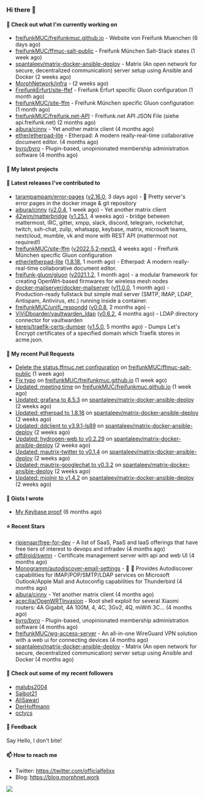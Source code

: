 ### Hi there 👋

#### 👷 Check out what I'm currently working on

- [freifunkMUC/freifunkmuc.github.io](https://github.com/freifunkMUC/freifunkmuc.github.io) - Website von Freifunk Muenchen (6 days ago)
- [freifunkMUC/ffmuc-salt-public](https://github.com/freifunkMUC/ffmuc-salt-public) - Freifunk München Salt-Stack states (1 week ago)
- [spantaleev/matrix-docker-ansible-deploy](https://github.com/spantaleev/matrix-docker-ansible-deploy) - Matrix (An open network for secure, decentralized communication) server setup using Ansible and Docker (2 weeks ago)
- [MorphNetwork/infra](https://github.com/MorphNetwork/infra) -  (2 weeks ago)
- [FreifunkErfurt/site-ffef](https://github.com/FreifunkErfurt/site-ffef) - Freifunk Erfurt specific Gluon configuration  (1 month ago)
- [freifunkMUC/site-ffm](https://github.com/freifunkMUC/site-ffm) - Freifunk München specific Gluon configuration (1 month ago)
- [freifunkMUC/freifunk.net-API](https://github.com/freifunkMUC/freifunk.net-API) - Freifunk.net API JSON File (siehe api.freifunk.net) (2 months ago)
- [ajbura/cinny](https://github.com/ajbura/cinny) - Yet another matrix client (4 months ago)
- [ether/etherpad-lite](https://github.com/ether/etherpad-lite) - Etherpad: A modern really-real-time collaborative document editor. (4 months ago)
- [byro/byro](https://github.com/byro/byro) - Plugin-based, unopinionated membership administration software (4 months ago)

#### 🌱 My latest projects


#### 🔭 Latest releases I've contributed to

- [tarampampam/error-pages](https://github.com/tarampampam/error-pages) ([v2.16.0](https://github.com/tarampampam/error-pages/releases/tag/v2.16.0), 3 days ago) - 🚧 Pretty server&#39;s error pages in the docker image &amp; git repository
- [ajbura/cinny](https://github.com/ajbura/cinny) ([v2.0.4](https://github.com/ajbura/cinny/releases/tag/v2.0.4), 1 week ago) - Yet another matrix client
- [42wim/matterbridge](https://github.com/42wim/matterbridge) ([v1.25.1](https://github.com/42wim/matterbridge/releases/tag/v1.25.1), 4 weeks ago) - bridge between mattermost, IRC, gitter, xmpp, slack, discord, telegram, rocketchat, twitch, ssh-chat, zulip, whatsapp, keybase, matrix, microsoft teams, nextcloud, mumble, vk and more with REST API (mattermost not required!)
- [freifunkMUC/site-ffm](https://github.com/freifunkMUC/site-ffm) ([v2022.5.2-next3](https://github.com/freifunkMUC/site-ffm/releases/tag/v2022.5.2-next3), 4 weeks ago) - Freifunk München specific Gluon configuration
- [ether/etherpad-lite](https://github.com/ether/etherpad-lite) ([1.8.18](https://github.com/ether/etherpad-lite/releases/tag/1.8.18), 1 month ago) - Etherpad: A modern really-real-time collaborative document editor.
- [freifunk-gluon/gluon](https://github.com/freifunk-gluon/gluon) ([v2021.1.2](https://github.com/freifunk-gluon/gluon/releases/tag/v2021.1.2), 1 month ago) - a modular framework for creating OpenWrt-based firmwares for wireless mesh nodes
- [docker-mailserver/docker-mailserver](https://github.com/docker-mailserver/docker-mailserver) ([v11.0.0](https://github.com/docker-mailserver/docker-mailserver/releases/tag/v11.0.0), 1 month ago) - Production-ready fullstack but simple mail server (SMTP, IMAP, LDAP, Antispam, Antivirus, etc.) running inside a container.
- [freifunkMUC/unifi_respondd](https://github.com/freifunkMUC/unifi_respondd) ([v0.0.8](https://github.com/freifunkMUC/unifi_respondd/releases/tag/v0.0.8), 2 months ago) - 
- [ViViDboarder/vaultwarden_ldap](https://github.com/ViViDboarder/vaultwarden_ldap) ([v0.6.2](https://github.com/ViViDboarder/vaultwarden_ldap/releases/tag/v0.6.2), 4 months ago) - LDAP directory connector for vaultwarden
- [kereis/traefik-certs-dumper](https://github.com/kereis/traefik-certs-dumper) ([v1.5.0](https://github.com/kereis/traefik-certs-dumper/releases/tag/v1.5.0), 5 months ago) - Dumps Let&#39;s Encrypt certificates of a specified domain which Traefik stores in acme.json.

#### 🔨 My recent Pull Requests

- [Delete the status.ffmuc.net configuration](https://github.com/freifunkMUC/ffmuc-salt-public/pull/104) on [freifunkMUC/ffmuc-salt-public](https://github.com/freifunkMUC/ffmuc-salt-public) (1 week ago)
- [Fix typo](https://github.com/freifunkMUC/freifunkmuc.github.io/pull/334) on [freifunkMUC/freifunkmuc.github.io](https://github.com/freifunkMUC/freifunkmuc.github.io) (1 week ago)
- [Updated: meeting time](https://github.com/freifunkMUC/freifunkmuc.github.io/pull/333) on [freifunkMUC/freifunkmuc.github.io](https://github.com/freifunkMUC/freifunkmuc.github.io) (1 week ago)
- [Updated: grafana to 8.5.3](https://github.com/spantaleev/matrix-docker-ansible-deploy/pull/1845) on [spantaleev/matrix-docker-ansible-deploy](https://github.com/spantaleev/matrix-docker-ansible-deploy) (2 weeks ago)
- [Updated: etherpad to 1.8.18](https://github.com/spantaleev/matrix-docker-ansible-deploy/pull/1844) on [spantaleev/matrix-docker-ansible-deploy](https://github.com/spantaleev/matrix-docker-ansible-deploy) (2 weeks ago)
- [Updated: ddclient to v3.9.1-ls89](https://github.com/spantaleev/matrix-docker-ansible-deploy/pull/1843) on [spantaleev/matrix-docker-ansible-deploy](https://github.com/spantaleev/matrix-docker-ansible-deploy) (2 weeks ago)
- [Updated: hydrogen-web to v0.2.29](https://github.com/spantaleev/matrix-docker-ansible-deploy/pull/1842) on [spantaleev/matrix-docker-ansible-deploy](https://github.com/spantaleev/matrix-docker-ansible-deploy) (2 weeks ago)
- [Updated: mautrix-twitter to v0.1.4](https://github.com/spantaleev/matrix-docker-ansible-deploy/pull/1841) on [spantaleev/matrix-docker-ansible-deploy](https://github.com/spantaleev/matrix-docker-ansible-deploy) (2 weeks ago)
- [Updated: mautrix-googlechat to v0.3.2](https://github.com/spantaleev/matrix-docker-ansible-deploy/pull/1840) on [spantaleev/matrix-docker-ansible-deploy](https://github.com/spantaleev/matrix-docker-ansible-deploy) (2 weeks ago)
- [Updated: mjolnir to v1.4.2](https://github.com/spantaleev/matrix-docker-ansible-deploy/pull/1839) on [spantaleev/matrix-docker-ansible-deploy](https://github.com/spantaleev/matrix-docker-ansible-deploy) (2 weeks ago)

#### 📓 Gists I wrote

- [My Keybase proof](https://gist.github.com/69863960a08efeb03ad576ccaf93d880) (6 months ago)

#### ⭐ Recent Stars

- [ripienaar/free-for-dev](https://github.com/ripienaar/free-for-dev) - A list of SaaS, PaaS and IaaS offerings that have free tiers of interest to devops and infradev (4 months ago)
- [offdroid/swmn](https://github.com/offdroid/swmn) - Certificate management server with api and web UI (4 months ago)
- [Monogramm/autodiscover-email-settings](https://github.com/Monogramm/autodiscover-email-settings) - :whale: :wrench: Provides Autodiscover capabilities for IMAP/POP/SMTP/LDAP services on Microsoft Outlook/Apple Mail and Autoconfig capabilities for Thunderbird (4 months ago)
- [ajbura/cinny](https://github.com/ajbura/cinny) - Yet another matrix client (4 months ago)
- [acecilia/OpenWRTInvasion](https://github.com/acecilia/OpenWRTInvasion) - Root shell exploit for several Xiaomi routers: 4A Gigabit, 4A 100M, 4, 4C, 3Gv2, 4Q, miWifi 3C... (4 months ago)
- [byro/byro](https://github.com/byro/byro) - Plugin-based, unopinionated membership administration software (4 months ago)
- [freifunkMUC/wg-access-server](https://github.com/freifunkMUC/wg-access-server) - An all-in-one WireGuard VPN solution with a web ui for connecting devices (4 months ago)
- [spantaleev/matrix-docker-ansible-deploy](https://github.com/spantaleev/matrix-docker-ansible-deploy) - Matrix (An open network for secure, decentralized communication) server setup using Ansible and Docker (4 months ago)

#### 👯 Check out some of my recent followers

- [malubs2004](https://github.com/malubs2004)
- [Saibot21](https://github.com/Saibot21)
- [AliSawari](https://github.com/AliSawari)
- [DerHoffmann](https://github.com/DerHoffmann)
- [octycs](https://github.com/octycs)

#### 💬 Feedback

Say Hello, I don't bite!

#### 📫 How to reach me

- Twitter: https://twitter.com/officialfelixx
- Blog: https://blog.morphnet.work

<img align="left" src="https://github-readme-stats.vercel.app/api?username=GoliathLabs&show_icons=true&hide_border=true&layout=compact&theme=chartreuse-dark&hide_rank=true&include_all_commits=true&bg_color=0d1117" />
